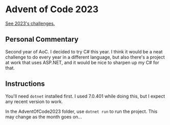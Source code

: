 # Advent of Code 2023

[See 2023's challenges.](https://adventofcode.com/2023)

## Personal Commentary

Second year of AoC. I decided to try C# this year. I think it would be a neat challenge to do every year in a different language, but also there's a project at work that uses ASP.NET, and it would be nice to sharpen up my C# for that.

## Instructions

You'll need `dotnet` installed first. I used 7.0.401 while doing this, but I expect any recent version to work.

In the AdventOfCode2023 folder, use `dotnet run` to run the project. This may change as the month goes on...
